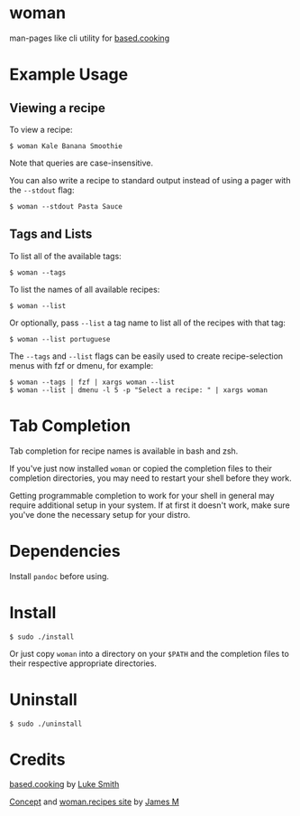 # woman
man-pages like cli utility for [based.cooking](https://based.cooking)

# Example Usage
## Viewing a recipe
To view a recipe:
```
$ woman Kale Banana Smoothie
```
Note that queries are case-insensitive.

You can also write a recipe to standard output instead of using a pager with the `--stdout` flag:
```
$ woman --stdout Pasta Sauce
```

## Tags and Lists
To list all of the available tags:
```
$ woman --tags
```

To list the names of all available recipes:
```
$ woman --list
```
Or optionally, pass `--list` a tag name to list all of the recipes with that tag:
```
$ woman --list portuguese
```

The `--tags` and `--list` flags can be easily used to create recipe-selection menus with fzf or dmenu, for example:
```
$ woman --tags | fzf | xargs woman --list
$ woman --list | dmenu -l 5 -p "Select a recipe: " | xargs woman
```

# Tab Completion
Tab completion for recipe names is available in bash and zsh.

If you've just now installed `woman` or copied the completion files to their completion directories, you may need to restart your shell before they work.

Getting programmable completion to work for your shell in general may require additional setup in your system. If at first it doesn't work, make sure you've done the necessary setup for your distro.

# Dependencies
Install `pandoc` before using.

# Install
```
$ sudo ./install
```
Or just copy `woman` into a directory on your `$PATH` and the completion files to their respective appropriate directories.

# Uninstall
```
$ sudo ./uninstall
```

# Credits
[based.cooking](https://based.cooking) by [Luke Smith](https://lukesmith.xyz)

[Concept](https://www.youtube.com/watch?v=ykNEkiYr0QM&lc=Ugz6nFsr1PlL2x4oJaF4AaABAg) and [woman.recipes site](http://woman.recipes) by [James M](https://github.com/dm17)
